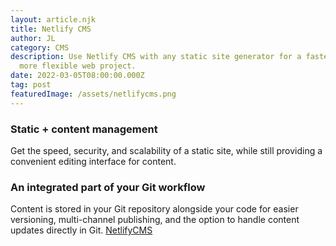 ```yaml
---
layout: article.njk
title: Netlify CMS
author: JL
category: CMS
description: Use Netlify CMS with any static site generator for a faster and
  more flexible web project.
date: 2022-03-05T08:00:00.000Z
tag: post
featuredImage: /assets/netlifycms.png
---
```

### Static + content management
Get the speed, security, and scalability of a static site, while still providing a convenient editing interface for content.


### An integrated part of your Git workflow
Content is stored in your Git repository alongside your code for easier versioning, multi-channel publishing, and the option to handle content updates directly in Git. 
[NetlifyCMS](https://www.netlifycms.org)